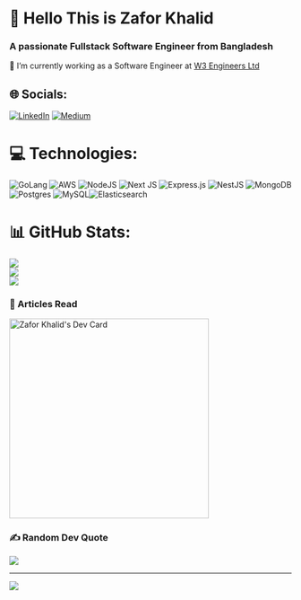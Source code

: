 # 💫 Hello This is Zafor Khalid
### A passionate Fullstack Software Engineer from Bangladesh
🔭 I’m currently working as a Software Engineer at [W3 Engineers Ltd](https://w3engineers.com)

## 🌐 Socials:
[![LinkedIn](https://img.shields.io/badge/LinkedIn-%230077B5.svg?logo=linkedin&logoColor=white)](https://linkedin.com/in/zafor-khalid) [![Medium](https://img.shields.io/badge/Medium-12100E?logo=medium&logoColor=white)](https://medium.com/@skza45) 

# 💻 Technologies:
![GoLang](https://img.shields.io/badge/Go-00ADD8?style=for-the-badge&logo=go&logoColor=white) ![AWS](https://img.shields.io/badge/Amazon_AWS-232F3E?style=for-the-badge&logo=amazon-aws&logoColor=white) ![NodeJS](https://img.shields.io/badge/node.js-6DA55F?style=for-the-badge&logo=node.js&logoColor=white) ![Next JS](https://img.shields.io/badge/Next-black?style=for-the-badge&logo=next.js&logoColor=white) ![Express.js](https://img.shields.io/badge/express.js-%23404d59.svg?style=for-the-badge&logo=express&logoColor=%2361DAFB) ![NestJS](https://img.shields.io/badge/nestjs-%23E0234E.svg?style=for-the-badge&logo=nestjs&logoColor=white)  ![MongoDB](https://img.shields.io/badge/MongoDB-%234ea94b.svg?style=for-the-badge&logo=mongodb&logoColor=white) ![Postgres](https://img.shields.io/badge/postgres-%23316192.svg?style=for-the-badge&logo=postgresql&logoColor=white) ![MySQL](https://img.shields.io/badge/mysql-%2300f.svg?style=for-the-badge&logo=mysql&logoColor=white)![Elasticsearch](https://img.shields.io/badge/Elastic_Search-005571?style=for-the-badge&logo=elasticsearch&logoColor=white)

# 📊 GitHub Stats:
![](https://github-readme-stats.vercel.app/api?username=zafor-khalid&theme=monokai&hide_border=false&include_all_commits=true&count_private=true)<br/>
![](https://github-readme-streak-stats.herokuapp.com/?user=zafor-khalid&theme=monokai&hide_border=false)<br/>
![](https://github-readme-stats.vercel.app/api/top-langs/?username=zafor-khalid&theme=monokai&hide_border=false&include_all_commits=true&count_private=true&layout=compact)


### &#128214; Articles Read
<a href="https://app.daily.dev/zaforkhalid"><img src="https://api.daily.dev/devcards/v2/NyOEr5JAv3coQKypRnPv6.png?type=default&r=vyp" width="356" alt="Zafor Khalid's Dev Card"/></a>

### ✍️ Random Dev Quote
![](https://quotes-github-readme.vercel.app/api?type=horizontal&theme=radical)

---
[![](https://visitcount.itsvg.in/api?id=zafor-khalid&icon=0&color=1)](https://visitcount.itsvg.in)
